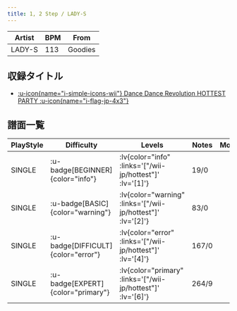 ```yaml
---
title: 1, 2 Step / LADY-S
---
```


|Artist|BPM|From|
|------|---|----|
|LADY-S|113|Goodies|

## 収録タイトル

- [ :u-icon{name="i-simple-icons-wii"} Dance Dance Revolution HOTTEST PARTY :u-icon{name="i-flag-jp-4x3"} ](/wii-jp/hottest)

## 譜面一覧

|PlayStyle|Difficulty|Levels|Notes|Movie|
|---------|----------|------|-----|-----|
|SINGLE| :u-badge[BEGINNER]{color="info"} | :lv{color="info" :links='["/wii-jp/hottest"]' :lv='[1]'} |19/0||
|SINGLE| :u-badge[BASIC]{color="warning"} | :lv{color="warning" :links='["/wii-jp/hottest"]' :lv='[2]'} |83/0||
|SINGLE| :u-badge[DIFFICULT]{color="error"} | :lv{color="error" :links='["/wii-jp/hottest"]' :lv='[4]'} |167/0||
|SINGLE| :u-badge[EXPERT]{color="primary"} | :lv{color="primary" :links='["/wii-jp/hottest"]' :lv='[6]'} |264/9||
